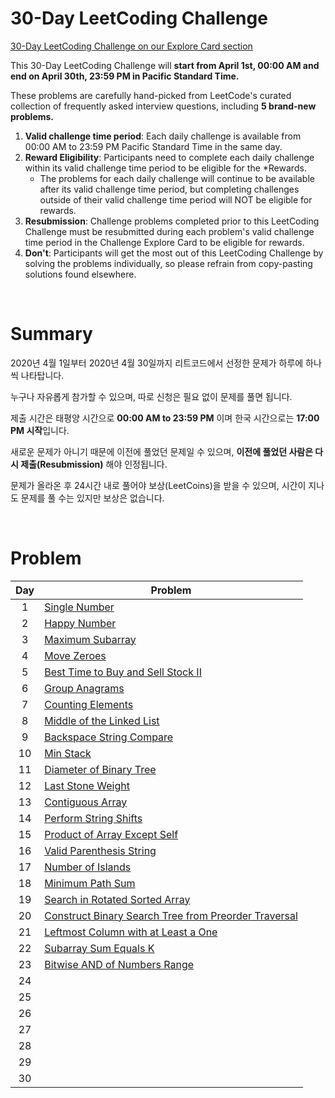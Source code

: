 # 30-Day LeetCoding Challenge

 [30-Day LeetCoding Challenge on our Explore Card section](https://leetcode.com/explore/featured/card/30-day-leetcoding-challenge/)

This 30-Day LeetCoding Challenge will **start from April 1st, 00:00 AM and end on April 30th, 23:59 PM in Pacific Standard Time.**

These problems are carefully hand-picked from LeetCode's curated collection of frequently asked interview questions, including **5 brand-new problems.**

1. **Valid challenge time period**: Each daily challenge is available from 00:00 AM to 23:59 PM Pacific Standard Time in the same day.
2. **Reward Eligibility**: Participants need to complete each daily challenge within its valid challenge time period to be eligible for the *Rewards.
    - The problems for each daily challenge will continue to be available after its valid challenge time period, but completing challenges outside of their valid challenge time period will NOT be eligible for rewards.
3. **Resubmission**: Challenge problems completed prior to this LeetCoding Challenge must be resubmitted during each problem's valid challenge time period in the Challenge Explore Card to be eligible for rewards.
4. **Don't**: Participants will get the most out of this LeetCoding Challenge by solving the problems individually, so please refrain from copy-pasting solutions found elsewhere.

<br>

# Summary

2020년 4월 1일부터 2020년 4월 30일까지 리트코드에서 선정한 문제가 하루에 하나씩 나타탑니다.

누구나 자유롭게 참가할 수 있으며, 따로 신청은 필요 없이 문제를 풀면 됩니다.

제출 시간은 태평양 시간으로 **00:00 AM to 23:59 PM** 이며 한국 시간으로는 **17:00 PM 시작**입니다.

새로운 문제가 아니기 때문에 이전에 풀었던 문제일 수 있으며, **이전에 풀었던 사람은 다시 제출(Resubmission)** 해야 인정됩니다.

문제가 올라온 후 24시간 내로 풀어야 보상(LeetCoins)을 받을 수 있으며, 시간이 지나도 문제를 풀 수는 있지만 보상은 없습니다.

<br>

# Problem

Day  | Problem
:--: | --
1 | [Single Number](./2020-04-01/README.md)
2 | [Happy Number](./2020-04-02/README.md)
3 | [Maximum Subarray](./2020-04-03/README.md)
4 | [Move Zeroes](./2020-04-04/README.md)
5 | [Best Time to Buy and Sell Stock II](./2020-04-05/README.md)
6 | [Group Anagrams](./2020-04-06/README.md)
7 | [Counting Elements](./2020-04-07/README.md)
8 | [Middle of the Linked List](./2020-04-08/README.md)
9 | [Backspace String Compare](./2020-04-09/README.md)
10 | [Min Stack](./2020-04-10/README.md)
11 | [Diameter of Binary Tree](./2020-04-11/README.md)
12 | [Last Stone Weight](./2020-04-12/README.md)
13 | [Contiguous Array](./2020-04-13/README.md)
14 | [Perform String Shifts](./2020-04-14/README.md)
15 | [Product of Array Except Self](./2020-04-15/README.md)
16 | [Valid Parenthesis String](./2020-04-16/README.md)
17 | [Number of Islands](./2020-04-17/README.md)
18 | [Minimum Path Sum](./2020-04-18/README.md)
19 | [Search in Rotated Sorted Array](./2020-04-19/README.md)
20 | [Construct Binary Search Tree from Preorder Traversal](./2020-04-20/README.md)
21 | [Leftmost Column with at Least a One](./2020-04-21/README.md)
22 | [Subarray Sum Equals K](./2020-04-22/README.md)
23 | [Bitwise AND of Numbers Range](./2020-04-23/README.md)
24 |
25 |
26 |
27 |
28 |
29 |
30 |
